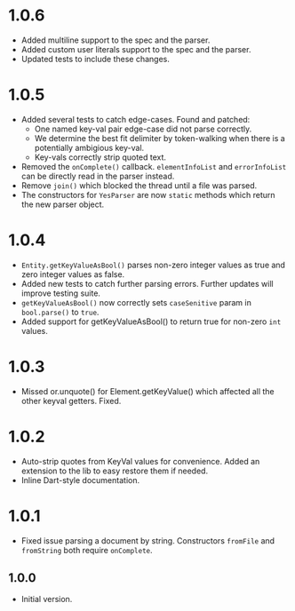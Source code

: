 # 1.0.6
- Added multiline support to the spec and the parser.
- Added custom user literals support to the spec and the parser.
- Updated tests to include these changes.

# 1.0.5

- Added several tests to catch edge-cases. Found and patched: 
  - One named key-val pair edge-case did not parse correctly. 
  - We determine the best fit delimiter by token-walking when there is a potentially ambigious key-val.
  - Key-vals correctly strip quoted text.
- Removed the `onComplete()` callback. `elementInfoList` and `errorInfoList` can be directly read in the parser instead.
- Remove `join()` which blocked the thread until a file was parsed.
- The constructors for `YesParser` are now `static` methods which return the new parser object.

# 1.0.4

- `Entity.getKeyValueAsBool()` parses non-zero integer values as true and zero integer values as false.
- Added new tests to catch further parsing errors. Further updates will improve testing suite.
- `getKeyValueAsBool()` now correctly sets `caseSenitive` param in `bool.parse()` to `true`.
- Added support for getKeyValueAsBool() to return true for non-zero `int` values.
  
# 1.0.3

- Missed or.unquote() for Element.getKeyValue() which affected all the other keyval getters. Fixed.

# 1.0.2

- Auto-strip quotes from KeyVal values for convenience. Added an extension to the lib to easy restore them if needed.
- Inline Dart-style documentation.

# 1.0.1

- Fixed issue parsing a document by string. Constructors `fromFile` and `fromString` both require `onComplete`.

## 1.0.0

- Initial version.
